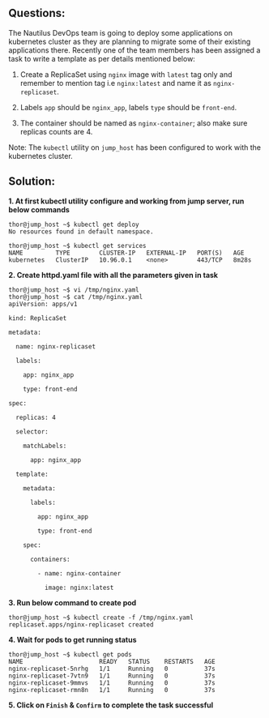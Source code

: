 
## Questions:

The Nautilus DevOps team is going to deploy some applications on kubernetes cluster as they are planning to migrate some of their existing applications there. Recently one of the team members has been assigned a task to write a template as per details mentioned below:

1. Create a ReplicaSet using `nginx` image with `latest` tag only and remember to mention tag i.e `nginx:latest` and name it as `nginx-replicaset`.

2. Labels `app` should be `nginx_app`, labels `type` should be `front-end`.

3. The container should be named as `nginx-container`; also make sure replicas counts are 4.


Note: The `kubectl` utility on `jump_host` has been configured to work with the kubernetes cluster.


## Solution: 

**1. At first  kubectl  utility configure and working from jump server, run below commands** 

```
thor@jump_host ~$ kubectl get deploy
No resources found in default namespace.

thor@jump_host ~$ kubectl get services
NAME         TYPE        CLUSTER-IP   EXTERNAL-IP   PORT(S)   AGE
kubernetes   ClusterIP   10.96.0.1    <none>        443/TCP   8m28s
```

**2.  Create  httpd.yaml  file with all the parameters given in task**

```
thor@jump_host ~$ vi /tmp/nginx.yaml
thor@jump_host ~$ cat /tmp/nginx.yaml
apiVersion: apps/v1

kind: ReplicaSet

metadata:

  name: nginx-replicaset

  labels:
 
    app: nginx_app

    type: front-end

spec:

  replicas: 4

  selector:

    matchLabels:

      app: nginx_app

  template:

    metadata:

      labels:

        app: nginx_app

        type: front-end

    spec:

      containers:

        - name: nginx-container

          image: nginx:latest
```

**3.  Run below command to create pod**

```
thor@jump_host ~$ kubectl create -f /tmp/nginx.yaml
replicaset.apps/nginx-replicaset created
```

**4.  Wait for  pods to get running status**

```
thor@jump_host ~$ kubectl get pods
NAME                     READY   STATUS    RESTARTS   AGE
nginx-replicaset-5nrhg   1/1     Running   0          37s
nginx-replicaset-7vtn9   1/1     Running   0          37s
nginx-replicaset-9mmvs   1/1     Running   0          37s
nginx-replicaset-rmn8n   1/1     Running   0          37s
```

**5.  Click on `Finish` & `Confirm` to complete the task successful**






